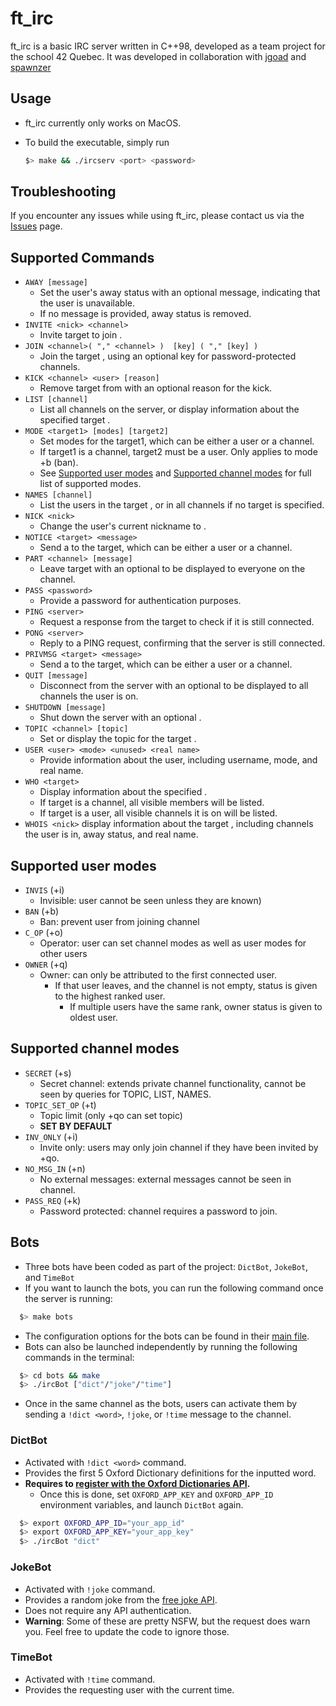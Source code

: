 # ft_irc

ft_irc is a basic IRC server written in C++98, developed as a team project for the school 42 Quebec.
It was developed in collaboration with [jgoad](https://github.com/jongoad) and [spawnzer](https://github.com/spawnzer)

## Usage

- ft_irc currently only works on MacOS.
- To build the executable, simply run
    
    ```bash
    $> make && ./ircserv <port> <password>
    ```
    

## Troubleshooting

If you encounter any issues while using ft_irc, please contact us via the [Issues](https://github.com/oddtiming/ft_irc/issues) page.

## Supported Commands
- `AWAY [message]` 
  - Set the user's away status with an optional message, indicating that the user is unavailable.
  - If no message is provided, away status is removed.
- `INVITE <nick> <channel>`
  - Invite target <nick> to join <channel>.
- `JOIN <channel>( "," <channel> )  [key] ( "," [key] )`
  - Join the target <channel>, using an optional key for password-protected channels.
- `KICK <channel> <user> [reason]`
  - Remove target <user> from <channel> with an optional reason for the kick.
- `LIST [channel]`
  - List all channels on the server, or display information about the specified target <channel>.
- `MODE <target1> [modes] [target2]`
  - Set modes for the target1, which can be either a user or a channel.
  - If target1 is a channel, target2 must be a user. Only applies to mode +b (ban).
  - See [Supported user modes](#supported-user-modes) and [Supported channel modes](#supported-channel-modes) for full list of supported modes.
- `NAMES [channel]`
  - List the users in the target <channel>, or in all channels if no target is specified.
- `NICK <nick>`
  - Change the user's current nickname to <nick>.
- `NOTICE <target> <message>`
  - Send a <message> to the target, which can be either a user or a channel.
- `PART <channel> [message]`
  - Leave target <channel> with an optional <message> to be displayed to everyone on the channel.
- `PASS <password>`
  - Provide a password for authentication purposes.
- `PING <server>`
  - Request a response from the target <server> to check if it is still connected.
- `PONG <server>`
  - Reply to a PING request, confirming that the server is still connected.
- `PRIVMSG <target> <message>`
  - Send a <message> to the target, which can be either a user or a channel.
- `QUIT [message]`
  - Disconnect from the server with an optional <message> to be displayed to all channels the user is on.
- `SHUTDOWN [message]`
  - Shut down the server with an optional <message>.
- `TOPIC <channel> [topic]`
  - Set or display the topic for the target <channel>.
- `USER <user> <mode> <unused> <real name>`
  - Provide information about the user, including username, mode, and real name.
- `WHO <target>`
  - Display information about the specified <target>.
  - If target is a channel, all visible members will be listed.
  - If target is a user, all visible channels it is on will be listed.
- `WHOIS <nick>`
  display information about the target <nick>, including channels the user is in, away status, and real name.


## Supported user modes

- `INVIS` (+i)
  - Invisible: user cannot be seen unless they are known)
- `BAN` (+b)
  - Ban: prevent user from joining channel
- `C_OP` (+o)
	- Operator: user can set channel modes as well as user modes for other users
- `OWNER` (+q)
  - Owner: can only be attributed to the first connected user. 
    - If that user leaves, and the channel is not empty, status is given to the highest ranked user.
      - If multiple users have the same rank, owner status is given to oldest user.

## Supported channel modes
- `SECRET` (+s)
	- Secret channel: extends private channel functionality, cannot be seen by queries for TOPIC, LIST, NAMES. 
- `TOPIC_SET_OP` (+t)
	- Topic limit (only +qo can set topic)
	- **SET BY DEFAULT**
- `INV_ONLY` (+i)
	- Invite only: users may only join channel if they have been invited by +qo. 
- `NO_MSG_IN` (+n)
  - No external messages: external messages cannot be seen in channel.
- `PASS_REQ` (+k)	
  - Password protected: channel requires a password to join.

  
  
## Bots

- Three bots have been coded as part of the project: `DictBot`, `JokeBot`, and `TimeBot`
- If you want to launch the bots, you can run the following command once the server is running:

```bash
  $> make bots
```
- The configuration options for the bots can be found in their [main file](https://github.com/oddtiming/ft_irc/blob/main/bots/srcs/main.cpp).
- Bots can also be launched independently by running the following commands in the terminal:

```bash
  $> cd bots && make
  $> ./ircBot ["dict"/"joke"/"time"]
```
- Once in the same channel as the bots, users can activate them by sending a `!dict <word>`, `!joke`, or `!time` message to the channel.

### DictBot
  - Activated with `!dict <word>` command.
  - Provides the first 5 Oxford Dictionary definitions for the inputted word.
  - **Requires to [register with the Oxford Dictionaries API](https://developer.oxforddictionaries.com/#plans).**
    - Once this is done, set `OXFORD_APP_KEY` and `OXFORD_APP_ID` environment variables, and launch `DictBot` again.

  ```bash
    $> export OXFORD_APP_ID="your_app_id"
    $> export OXFORD_APP_KEY="your_app_key"
    $> ./ircBot "dict"
  ```

### JokeBot
  - Activated with `!joke` command.
  - Provides a random joke from the [free joke API](https://jokeapi.dev/joke/Any).
  - Does not require any API authentication.
  - **Warning**: Some of these are pretty NSFW, but the request does warn you. Feel free to update the code to ignore those.

### TimeBot

  - Activated with `!time` command.
  - Provides the requesting user with the current time.
